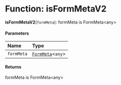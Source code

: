 # Function: isFormMetaV2

**isFormMetaV2**(`formMeta`): formMeta is FormMeta\<any>

#### Parameters

| Name | Type |
| :------ | :------ |
| `formMeta` | [`FormMeta`](/auto-docs/free-layout-editor/interfaces/FormMeta.md)<`any`> | `IFormMeta` |

#### Returns

formMeta is FormMeta\<any>
